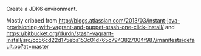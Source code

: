 Create a JDK6 environment.

Mostly cribbed from http://blogs.atlassian.com/2013/03/instant-java-provisioning-with-vagrant-and-puppet-stash-one-click-install/ and https://bitbucket.org/durdn/stash-vagrant-install/src/cc56cd22d175eba153c01d765c7943827004f987/manifests/default.pp?at=master
